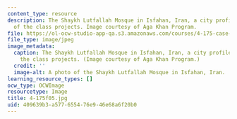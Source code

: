 ```yaml
---
content_type: resource
description: The Shaykh Lutfallah Mosque in Isfahan, Iran, a city profiled in one
  of the class projects. Image courtesy of Aga Khan Program.
file: https://ol-ocw-studio-app-qa.s3.amazonaws.com/courses/4-175-case-studies-in-city-form-fall-2005/409639b3a577655476e946e68a6f20b0_4-175f05.jpg
file_type: image/jpeg
image_metadata:
  caption: The Shaykh Lutfallah Mosque in Isfahan, Iran, a city profiled in one of
    the class projects. (Image courtesy of Aga Khan Program.)
  credit: ''
  image-alt: A photo of the Shaykh Lutfallah Mosque in Isfahan, Iran.
learning_resource_types: []
ocw_type: OCWImage
resourcetype: Image
title: 4-175f05.jpg
uid: 409639b3-a577-6554-76e9-46e68a6f20b0
---
```


